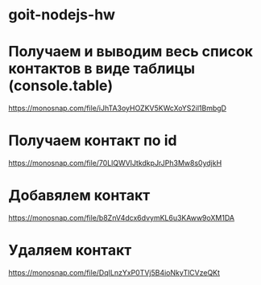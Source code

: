 # goit-nodejs-hw

# Получаем и выводим весь список контактов в виде таблицы (console.table)
https://monosnap.com/file/iJhTA3oyHOZKV5KWcXoYS2il1BmbgD

# Получаем контакт по id
https://monosnap.com/file/70LlQWVIJtkdkpJrJPh3Mw8s0ydjkH

# Добавялем контакт
https://monosnap.com/file/b8ZnV4dcx6dvymKL6u3KAww9oXM1DA

# Удаляем контакт
https://monosnap.com/file/DqILnzYxP0TVj5B4ioNkyTlCVzeQKt